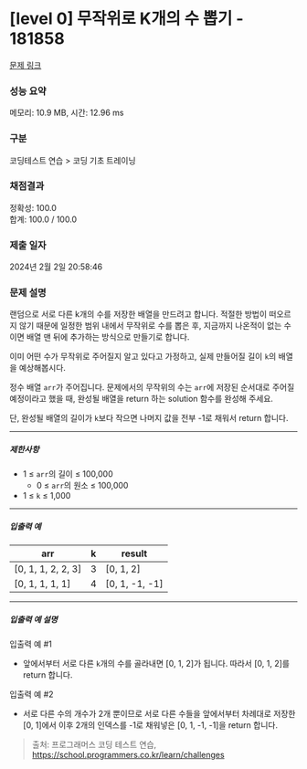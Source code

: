 # [level 0] 무작위로 K개의 수 뽑기 - 181858 

[문제 링크](https://school.programmers.co.kr/learn/courses/30/lessons/181858) 

### 성능 요약

메모리: 10.9 MB, 시간: 12.96 ms

### 구분

코딩테스트 연습 > 코딩 기초 트레이닝

### 채점결과

정확성: 100.0<br/>합계: 100.0 / 100.0

### 제출 일자

2024년 2월 2일 20:58:46

### 문제 설명

<p>랜덤으로 서로 다른 k개의 수를 저장한 배열을 만드려고 합니다. 적절한 방법이 떠오르지 않기 때문에 일정한 범위 내에서 무작위로 수를 뽑은 후, 지금까지 나온적이 없는 수이면 배열 맨 뒤에 추가하는 방식으로 만들기로 합니다.</p>

<p>이미 어떤 수가 무작위로 주어질지 알고 있다고 가정하고, 실제 만들어질 길이 <code>k</code>의 배열을 예상해봅시다.</p>

<p>정수 배열 <code>arr</code>가 주어집니다. 문제에서의 무작위의 수는 <code>arr</code>에 저장된 순서대로 주어질 예정이라고 했을 때, 완성될 배열을 return 하는 solution 함수를 완성해 주세요.</p>

<p>단, 완성될 배열의 길이가 <code>k</code>보다 작으면 나머지 값을 전부 -1로 채워서 return 합니다.</p>

<hr>

<h5>제한사항</h5>

<ul>
<li>1 ≤ <code>arr</code>의 길이 ≤ 100,000

<ul>
<li>0 ≤ <code>arr</code>의 원소 ≤ 100,000</li>
</ul></li>
<li>1 ≤ <code>k</code> ≤ 1,000</li>
</ul>

<hr>

<h5>입출력 예</h5>
<table class="table">
        <thead><tr>
<th>arr</th>
<th>k</th>
<th>result</th>
</tr>
</thead>
        <tbody><tr>
<td>[0, 1, 1, 2, 2, 3]</td>
<td>3</td>
<td>[0, 1, 2]</td>
</tr>
<tr>
<td>[0, 1, 1, 1, 1]</td>
<td>4</td>
<td>[0, 1, -1, -1]</td>
</tr>
</tbody>
      </table>
<hr>

<h5>입출력 예 설명</h5>

<p>입출력 예 #1</p>

<ul>
<li>앞에서부터 서로 다른 <code>k</code>개의 수를 골라내면 [0, 1, 2]가 됩니다. 따라서 [0, 1, 2]를 return 합니다.</li>
</ul>

<p>입출력 예 #2</p>

<ul>
<li>서로 다른 수의 개수가 2개 뿐이므로 서로 다른 수들을 앞에서부터 차례대로 저장한 [0, 1]에서 이후 2개의 인덱스를 -1로 채워넣은 [0, 1, -1, -1]을 return 합니다.</li>
</ul>


> 출처: 프로그래머스 코딩 테스트 연습, https://school.programmers.co.kr/learn/challenges